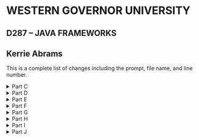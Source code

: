 

# WESTERN GOVERNOR UNIVERSITY 
## D287 – JAVA FRAMEWORKS
## Kerrie Abrams


This is a complete list of changes including the prompt, file name, and line number.

<details>
<summary>Part C</summary>
Customize the HTML user interface for your customer’s application.
The user interface should include the shop name, the product names, and the names of the parts.

#### Changes:
>mainscreen.html line 14: Updated title to "Just Keyboards"

>mainscreen.html line 19: Updated header to "Just Keyboards"

</details>

<details>
<summary>Part D</summary>
Add an “About” page to the application to describe your chosen customer’s company to web viewers and include navigation to and from the “About” page and the main screen.

#### Changes:
>src/resources/templates: created aboutpage.html and added "About Us" content

>java/com.example.demo/controllers: created AboutPageController.java and added a controller class that maps to the aboutpage

>mainscreen.html line 21: added navigation to the aboutpage
</details>

<details>
<summary>Part E</summary>
Add a sample inventory appropriate for your chosen store to the application. You should have five parts and five products in your sample inventory and should not overwrite existing data in the database.

#### Changes:
>BootStrapData.java lines 43-80: manually added 5 different parts to the part repository

>BootStrapData.java lines 96-107: manually added 5 different products to the product repository
</details>

<details>
<summary>Part F</summary>
Add a “Buy Now” button to your product list. Your “Buy Now” button must meet each of the following parameters:
•  The “Buy Now” button must be next to the buttons that update and delete products.
•  The button should decrement the inventory of that product by one. It should not affect the inventory of any of the associated parts.
•  Display a message that indicates the success or failure of a purchase.

#### Changes:
</details>

<details>
<summary>Part G</summary>
Modify the parts to track maximum and minimum inventory by doing the following:
•  Add additional fields to the part entity for maximum and minimum inventory.
•  Modify the sample inventory to include the maximum and minimum fields.
•  Add to the InhousePartForm and OutsourcedPartForm forms additional text inputs for the inventory so the user can set the maximum and minimum values.
•  Rename the file the persistent storage is saved to.
•  Modify the code to enforce that the inventory is between or at the minimum and maximum value.

#### Changes:
</details>


<details>
<summary>Part H</summary>
 Add validation for between or at the maximum and minimum fields. The validation must include the following:
•  Display error messages for low inventory when adding and updating parts if the inventory is less than the minimum number of parts.
•  Display error messages for low inventory when adding and updating products lowers the part inventory below the minimum.
•  Display error messages when adding and updating parts if the inventory is greater than the maximum.

#### Changes:
</details>


<details>
<summary>Part I</summary>
Add at least two unit tests for the maximum and minimum fields to the PartTest class in the test package.

#### Changes:
</details>


<details>
<summary>Part J</summary>
Remove the class files for any unused validators in order to clean your code.

#### Changes:
</details>